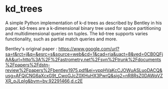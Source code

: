 kd_trees
========

A simple Python implementation of k-d trees as described by Bentley in his paper. kd-trees are a k-dimensional binary tree used for space partitioning and multidimensional queries on tuples. The kd-tree supports varies functionality, such as partial match queries and more. 

Bentley's original paper : https://www.google.com/url?sa=t&rct=j&q=&esrc=s&source=web&cd=1&cad=rja&uact=8&ved=0CB0QFjAA&url=http%3A%2F%2Fastrometry.net%2Fsvn%2Ftrunk%2Fdocuments%2Fpapers%2Fdstn-review%2Fpapers%2Fbentley1975.pdf&ei=vppHVaKcCJOWuASLuoDACQ&usg=AFQjCNG6aXcxG9t_CwoGJcZ0XHuHX3PwrQ&sig2=nR8RsZ0DAWqVZXR_pJLpIg&bvm=bv.92291466,d.c2E
